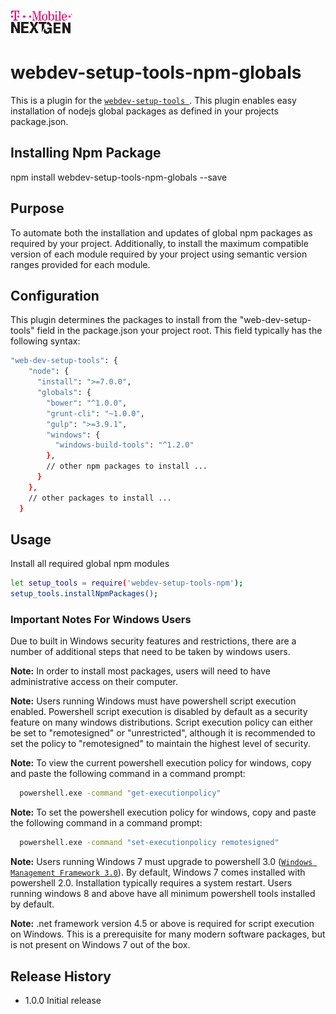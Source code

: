 ![T-Mobile](./images/T-Mobile-NextGen-Magenta-Tiny.png)

webdev-setup-tools-npm-globals
======================

This is a plugin for the [`webdev-setup-tools `](https://github.com/tmo-ng/webdev-setup-tools).
This plugin enables easy installation of nodejs global packages as defined in your projects package.json.

## Installing Npm Package

  npm install webdev-setup-tools-npm-globals --save

## Purpose
To automate both the installation and updates of global npm packages as required by your project.
Additionally, to install the maximum compatible version of each module required by your project using semantic version ranges provided for each module.

## Configuration

This plugin determines the packages to install from the "web-dev-setup-tools" field in the package.json your project root.
This field typically has the following syntax:

```sh
"web-dev-setup-tools": {
    "node": {
      "install": ">=7.0.0",
      "globals": {
        "bower": "^1.0.0",
        "grunt-cli": "~1.0.0",
        "gulp": ">=3.9.1",
        "windows": {
          "windows-build-tools": "^1.2.0"
        },
        // other npm packages to install ...
      }
    },
    // other packages to install ...
  }
```
## Usage

  Install all required global npm modules
  ```sh
  let setup_tools = require('webdev-setup-tools-npm');
  setup_tools.installNpmPackages();
  ```








### Important Notes For Windows Users
Due to built in Windows security features and restrictions, there are a number of additional steps that need to be taken by windows users.

**Note:** In order to install most packages, users will need to have administrative access on their computer.

**Note:** Users running Windows must have powershell script execution enabled. Powershell script execution
is disabled by default as a security feature on many windows distributions. Script execution policy
can either be set to "remotesigned" or "unrestricted", although it is recommended to set the
policy to "remotesigned" to maintain the highest level of security.

**Note:**  To view the current powershell execution policy for windows, copy and paste the following command in
a command prompt:

```sh
  powershell.exe -command "get-executionpolicy"
  ```

**Note:**  To set the powershell execution policy for windows, copy and paste the following command in
a command prompt:

```sh
  powershell.exe -command "set-executionpolicy remotesigned"
  ```

**Note:** Users running Windows 7 must upgrade to powershell 3.0 ([`Windows Management Framework 3.0`](https://www.microsoft.com/en-us/download/details.aspx?id=34595)).
By default, Windows 7 comes installed with powershell 2.0. Installation typically requires a system restart.
Users running windows 8 and above have all minimum powershell tools installed by default.

**Note:** .net framework version 4.5 or above is required for script execution on Windows.
This is a prerequisite for many modern software packages, but is not present on Windows 7
out of the box.



## Release History

* 1.0.0 Initial release
